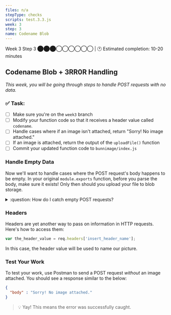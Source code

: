 ```yaml
---
files: n/a
stepType: checks
scripts: test.3.3.js
week: 3
step: 3
name: Codename Blob
---
```


Week 3 Step 3 ⬤⬤⬤◯◯◯◯◯◯ | 🕐 Estimated completion: 10-20 minutes

## Codename Blob + 3RR0R Handling
*This week, you will be going through steps to handle POST requests with no data.*

### ✅  Task:

- [ ]  Make sure you're on the `week3` branch
- [ ]  Modify your function code so that it receives a header value called `codename`.
- [ ]  Handle cases where if an image isn't attached, return "Sorry! No image attached."
- [ ]  If an image is attached, return the output of the `uploadFile()` function
- [ ]  Commit your updated function code to `bunnimage/index.js`

### Handle Empty Data

Now we'll want to handle cases where the POST request's body happens to be empty. In your original `module.exports` function, before you parse the body, make sure it exists! Only then should you upload your file to blob storage.

<details>
<summary>:question: How do I catch empty POST requests?</summary>

Use an if-else statement to catch when `body == ""`. If it's empty, set the `responseMessage` to "Sorry! No image attached." Otherwise, you can safely parse the body!

```js
var responseMessage = ""
if (body == "" || body == undefined) {
    responseMessage = "Sorry! No image attached."
} else {
    var password = // get the header called "codename"
    var parsedBody = multipart.Parse(body, boundary);
    responseMessage = await uploadFile(parsedBody, password);
}
```
> :bulb: Hint: `responseMessage` is what we're returning to the user as the output.
</details>

### Headers
Headers are yet another way to pass on information in HTTP requests. Here's how to access them:
```js
var the_header_value = req.headers['insert_header_name'];
```
In this case, the header value will be used to name our picture.

### Test Your Work

To test your work, use Postman to send a POST request *without* an image attached. You should see a response similar to the below:

```JSON
{
  "body" : "Sorry! No image attached."
}
```
> 💡 Yay! This means the error was successfully caught.
